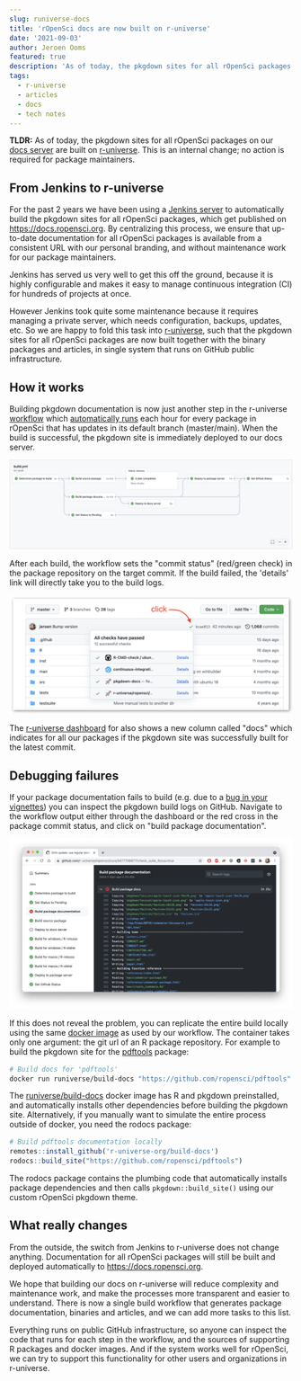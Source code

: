 ```yaml
---
slug: runiverse-docs
title: 'rOpenSci docs are now built on r-universe'
date: '2021-09-03'
author: Jeroen Ooms
featured: true
description: 'As of today, the pkgdown sites for all rOpenSci packages on our docs server are built on r-universe.'
tags:
  - r-universe
  - articles
  - docs
  - tech notes
---
```


__TLDR:__ As of today, the pkgdown sites for all rOpenSci packages on our [docs server](https://docs.ropensci.org/) are built on [r-universe](https://ropensci.r-universe.dev). This is an internal change; no action is required for package maintainers.


## From Jenkins to r-universe

For the past 2 years we have been using a [Jenkins server](/blog/2019/06/07/ropensci-docs/) to automatically build the pkgdown sites for all rOpenSci packages, which get published on https://docs.ropensci.org. By centralizing this process, we ensure that up-to-date documentation for all rOpenSci packages is available from a consistent URL with our personal branding, and without maintenance work for our package maintainers.

Jenkins has served us very well to get this off the ground, because it is highly configurable and makes it easy to manage continuous integration (CI) for hundreds of projects at once.

However Jenkins took quite some maintenance because it requires managing a private server, which needs configuration, backups, updates, etc. So we are happy to fold this task into [r-universe](https://ropensci.r-universe.dev/), such that the pkgdown sites for all rOpenSci packages are now built together with the binary packages and articles, in single system that runs on GitHub public infrastructure. 

## How it works

Building pkgdown documentation is now just another step in the r-universe [workflow](https://github.com/r-universe/ropensci/blob/master/.github/workflows/build.yml) which [automatically runs](https://ropensci.org/blog/2021/03/04/r-universe-buildsystem/) each hour for every package in rOpenSci that has updates in its default branch (master/main). When the build is successful, the pkgdown site is immediately deployed to our docs server.

[![Screenshot of the diagram of steps in the r-universe workflow. The steps are building package source, building and deploying the GitHub documentation, setting the GitHub commit status.](wf1.png)](https://github.com/r-universe/ropensci/actions/runs/1193900365)

After each build, the workflow sets the "commit status" (red/green check) in the package repository on the target commit. If the build failed, the 'details' link will directly take you to the build logs.

![Screenshot of a GitHub repository after clicking on the green arrow next to the hash of the latest commit. This opened a small card with different checks including the docs building status.](status2.png)

The [r-universe dashboard](https://ropensci.r-universe.dev/ui#builds) for also shows a new column called "docs" which indicates for all our packages if the pkgdown site was successfully built for the latest commit.

## Debugging failures

If your package documentation fails to build (e.g. due to a [bug in your vignettes](/blog/2019/12/08/precompute-vignettes/)) you can inspect the pkgdown build logs on GitHub. Navigate to the workflow output either through the dashboard or the red cross in the package commit status, and click on "build package documentation".

[![Screenshot of a workflow that shows in red that the documentation has failed to build](fail.png)](https://github.com/r-universe/ropensci/runs/3477708871?check_suite_focus=true)

If this does not reveal the problem, you can replicate the entire build locally using the same [docker image](https://github.com/r-universe-org/build-docs) as used by our workflow. The container takes only one argument: the git url of an R package repository. For example to build the pkgdown site for the [pdftools](https://docs.ropensci.org/pdftools) package:

```sh
# Build docs for 'pdftools'
docker run runiverse/build-docs "https://github.com/ropensci/pdftools"
```

The [runiverse/build-docs](https://github.com/r-universe-org/build-docs) docker image has R and pkgdown preinstalled, and automatically installs other dependencies before building the pkgdown site. Alternatively, if you manually want to simulate the entire process outside of docker, you need the rodocs package:

```r
# Build pdftools documentation locally
remotes::install_github('r-universe-org/build-docs')
rodocs::build_site("https://github.com/ropensci/pdftools")
```

The rodocs package contains the plumbing code that automatically installs package dependencies and then calls `pkgdown::build_site()` using our custom rOpenSci pkgdown theme.

## What really changes

From the outside, the switch from Jenkins to r-universe does not change anything. Documentation for all rOpenSci packages will still be built and deployed automatically to https://docs.ropensci.org.

We hope that building our docs on r-universe will reduce complexity and maintenance work, and make the processes more transparent and easier to understand. There is now a single build workflow that generates package documentation, binaries and articles, and we can add more tasks to this list.

Everything runs on public GitHub infrastructure, so anyone can inspect the code that runs for each step in the workflow, and the sources of supporting R packages and docker images. And if the system works well for rOpenSci, we can try to support this functionality for other users and organizations in r-universe.

<script>
window.onload=function(){
    var img = $("img[src$='wf1.png']");
    img.mouseover(x => img.attr('src','wf2.png')).mouseout(x => img.attr('src','wf1.png'));
}
</script>
